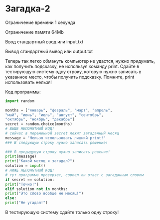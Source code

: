 # Загадка-2

Ограничение времени 1 секунда

Ограничение памяти 64Mb

Ввод стандартный ввод или input.txt

Вывод стандартный вывод или output.txt


Теперь так легко обмануть компьютер не удастся, нужно придумать, как получить подсказку, не используя команду  print. Сдайте в тестирующую систему одну строку, которую нужно записать в указанное место, чтобы получить подсказку. Помните,  print использовать нельзя!

Код программы:
```python
import random  
  
months = ["январь", "февраль", "март", "апрель",  
"май", "июнь", "июль", "август", "сентябрь",  
"октябрь", "ноябрь", "декабрь"]  
secret = random.choice(months)  
# ВЫШЕ НЕПОНЯТНЫЙ КОД!  
# сейчас в переменной secret лежит загаданный месяц  
message = "Нельзя использовать лишний print!"  
### В следующую строку нужно записать решение!  
  
### В предыдущую строку нужно записать решение!  
print(message)  
print("Какой месяц я загадал?")  
solution = input()  
# НИЖЕ НЕПОНЯТНЫЙ КОД!  
# тут программа проверяет, совпал ли ответ с загаданным словом  
if secret == solution:  
print("Точно!")  
elif solution not in months:  
print("Это слово вообще не месяц!")  
else:  
print("Не угадал!")  
 ```

В тестирующую систему сдайте только одну строку!